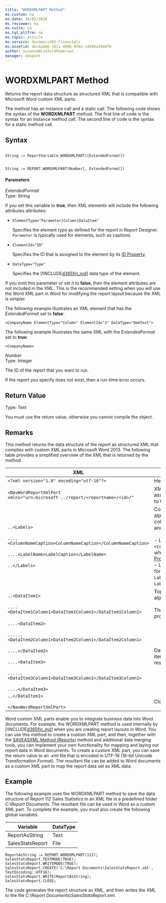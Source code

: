 ```yaml
---
title: "WORDXMLPART Method"
ms.custom: na
ms.date: 10/01/2018
ms.reviewer: na
ms.suite: na
ms.tgt_pltfrm: na
ms.topic: article
ms.service: dynamics365-financials
ms.assetid: dec4ab66-1811-490b-9fb2-c4504a39d4f8
author: SusanneWindfeldPedersen
manager: edupont
---
```


 

# WORDXMLPART Method
Returns the report data structure as structured XML that is compatible with Microsoft Word custom XML parts.  

 The method has an instance call and a static call. The following code shows the syntax of the **WORDXMLPART** method. The first line of code is the syntax for an instance method call. The second line of code is the syntax for a static method call.  

## Syntax  

```  

String := ReportVariable.WORDXMLPART([ExtendedFormat])  
```  

```  

String := REPORT.WORDXMLPART(Number[, ExtendedFormat])  
```  

#### Parameters  
 *ExtendedFormat*  
 Type: String  

 If you set this variable to **true**, then XML elements will include the following attributes attributes:  

-   `ElementType="Parameter|Column|DataItem"`  

     Specifies the element type as defined for the report in Report Designer. `Parameter` is typically used for elements, such as captions.  

-   `ElementId="ID"`  

     Specifies the ID that is assigned to the element by its [ID Property](../properties/devenv-ID-Property.md).  

-   `DataType="Type"`  

     Specifies the [!INCLUDE[d365fin_md](../includes/d365fin_md.md)] data type of the element.  

 If you omit this parameter or set it to **false**, then the element attributes are not included in the XML. This is the recommended setting when you will use the Word XML part in Word for modifying the report layout because the XML is simpler.  

 The following example illustrates an XML element that has the *ExtendedFormat* set to **false**:  

 `<CompanyName ElementType="Column" ElementId="3" DataType="OemText">`  

 The following example illustrates the same XML with the *ExtendedFormat* set to **true**:  

 `<CompanyName>`  

 *Number*  
 Type: Integer  

 The ID of the report that you want to run.   

 If the report you specify does not exist, then a run-time error occurs.  

## Return Value  
 Type: Text  

 You must use the return value; otherwise you cannot compile the object.  

## Remarks  
 This method returns the data structure of the report as structured XML that complies with custom XML parts in Microsoft Word 2013. The following table provides a simplified overview of the XML that is returned by the method.  

|XML|Description|  
|---------|-----------------|  
|`<?xml version="1.0" encoding="utf-16"?>`|Header|  
|`<NavWordReportXmlPart xmlns="urn:microsoft-../report/<reportname>/<id>/"`|XML namespace specification. `<reportname>` is the name assigned to the report object. `<id>` is the ID that is assigned to the report.|  
|`..<Labels>`<br /><br /> `....<ColumnNameCaption>ColumnNameCaption</ColumnNameCaption>`<br /><br /> `....<LabelName>LabelCaption</LabelName>`<br /><br /> `..</Labels>`|Contains all the labels for the report. Labels are listed in alphabetical. The element includes labels that are related to columns that have the [IncludeCaption Property](../properties/devenv-IncludeCaption-Property.md) set to **Yes** and labels that are defined in Report Label Designer.<br /><br /> -   Label elements that are related to columns have the format `<ColumnNameCaption>ColumnNameCaption</ColumnNameCaption>`, where `ColumnName` is determined by the column's [Name Property](../properties/devenv-Name-Property.md).<br />-   Label elements from Report Label Designer have the format `<LabelName>LabelCaption</LableName`, where `LabelName` is determined by the label's [Name Property](../properties/devenv-Name-Property.md) and `LabelCaption` is determined by the label's [Caption Property](../properties/devenv-Caption-Property.md).|  
|`..<DataItem1>`<br /><br /> `....<DataItem1Column1>DataItem1Column1</DataItem1Column1>`|Top-level data item and columns. Columns are listed in alphabetical order.<br /><br /> The element names and values are determined by the Name property of the data item or column.|  
|`....<DataItem2>`<br /><br /> `......<DataItem2Column1>DataItem2Column1</DataItem2Column1>`<br /><br /> `....</DataItem2>`<br /><br /> `....<DataItem3>`<br /><br /> `......<DataItem3Column1>DataItem3Column1</DataItem3Column1>`<br /><br /> `....</DataItem3>`|Data items and columns that are nested in the top-level data item. Columns are listed in alphabetical order under the respective data item.|  
|`..</DataItem1>`<br /><br /> `</NavWordReportXmlPart>`|Closing elements.|  

 Word custom XML parts enable you to integrate business data into Word documents. For example, the WORDXMLPART method is used internally by [!INCLUDE[d365fin_md](../includes/d365fin_md.md)] when you are creating report layouts in Word. You can use this method to create a custom XML part, and then, together with the [SAVEASXML Method \(Reports\)](devenv-SAVEASXML-Method-Reports.md) method and additional data merging tools, you can implement your own functionality for mapping and laying out report data in Word documents. To create a custom XML part, you can save the return value to an .xml file that is encoded in UTF-16 \(16-bit Unicode Transformation Format\). The resultant file can be added to Word documents as a custom XML part to map the report data set as XML data.  

## Example  
 The following example uses the WORDXMLPART method to save the data structure of Report 112 Sales Statistics in an XML file in a predefined folder *C:\\Report Documents*. The resultant file can be used in Word as a custom XML part. To complete the example, you must also create the following global variables.  

|Variable|DataType|  
|--------------|--------------|  
|ReportAsString|Text|  
|SalesStatsReport|File|  

```  
ReportAsString := REPORT.WORDXMLPART(112);  
SalesStatsReport.TEXTMODE(TRUE);  
SalesStatsReport.WRITEMODE(TRUE);  
SalesStatsReport.CREATE('C:\Report Documents\SalesStatsReport.xml', TextEncoding::UTF16);  
SalesStatsReport.WRITE(ReportAsString);  
SalesStatsReport.CLOSE;  
```  

 The code generates the report structure as XML, and then writes the XML to the file *C:\\Report Documents\\SalesStatsReport.xml*.  

<!--Links
## See Also  
 [Designing Word Report Layouts](Designing-Word-Report-Layouts.md)-->

